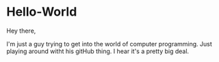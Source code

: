 # Hello-World

Hey there,

I'm just a guy trying to get into the world of computer programming. Just playing around witht his gitHub thing. I hear it's a pretty big deal.
